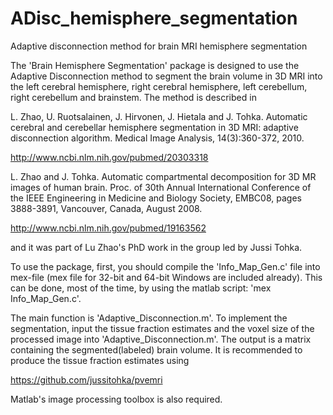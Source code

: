 ADisc_hemisphere_segmentation
=============================

Adaptive disconnection method for brain MRI hemisphere segmentation 

The 'Brain Hemisphere Segmentation' package is designed to use the Adaptive
Disconnection method to segment the brain volume in 3D MRI into the left 
cerebral hemisphere, right cerebral hemisphere, left cerebellum, right 
cerebellum and brainstem. The method is described in 

L. Zhao, U. Ruotsalainen, J. Hirvonen, J. Hietala and J. Tohka.
Automatic cerebral and cerebellar hemisphere segmentation in 3D MRI:
adaptive disconnection algorithm. Medical Image Analysis, 14(3):360-372, 
2010.

http://www.ncbi.nlm.nih.gov/pubmed/20303318

L. Zhao and J. Tohka. Automatic compartmental decomposition for 3D MR 
images of human brain. Proc. of 30th Annual International Conference 
of the IEEE Engineering in Medicine and Biology Society, EMBC08, pages
3888-3891, Vancouver, Canada, August 2008.

http://www.ncbi.nlm.nih.gov/pubmed/19163562

and it was part of Lu Zhao's PhD work in the group led by Jussi Tohka.

To use the package, first, you should compile the 'Info_Map_Gen.c' file 
into mex-file (mex file for 32-bit and 64-bit Windows are included already). This 
can be done, most of the time, by using the matlab script: 
'mex Info_Map_Gen.c'. 

The main function is 'Adaptive_Disconnection.m'. To implement the segmentation, 
input the tissue fraction estimates and the voxel size of the processed image
into 'Adaptive_Disconnection.m'. The output is a matrix containing the 
segmented(labeled) brain volume. It is recommended to produce the tissue 
fraction estimates using 

https://github.com/jussitohka/pvemri

Matlab's image processing toolbox is also required.
